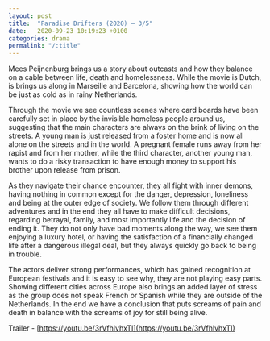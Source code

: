 ```yaml
---
layout: post
title:  "Paradise Drifters (2020) – 3/5"
date:   2020-09-23 10:19:23 +0100
categories: drama
permalink: "/:title"
---
```


Mees Peijnenburg brings us a story about outcasts and how they balance on a cable between life, death and homelessness. While the movie is Dutch, is brings us along in Marseille and Barcelona, showing how the world can be just as cold as in rainy Netherlands.

Through the movie we see countless scenes where card boards have been carefully set in place by the invisible homeless people around us, suggesting that the main characters are always on the brink of living on the streets. A young man is just released from a foster home and is now all alone on the streets and in the world. A pregnant female runs away from her rapist and from her mother, while the third character, another young man, wants to do a risky transaction to have enough money to support his brother upon release from prison.

As they navigate their chance encounter, they all fight with inner demons, having nothing in common except for the danger, depression, loneliness and being at the outer edge of society. We follow them through different adventures and in the end they all have to make difficult decisions, regarding betrayal, family, and most importantly life and the decision of ending it. They do not only have bad moments along the way, we see them enjoying a luxury hotel, or having the satisfaction of a financially changed life after a dangerous illegal deal, but they always quickly go back to being in trouble.

The actors deliver strong performances, which has gained recognition at European festivals and it is easy to see why, they are not playing easy parts. Showing different cities across Europe also brings an added layer of stress as the group does not speak French or Spanish while they are outside of the Netherlands. In the end we have a conclusion that puts screams of pain and death in balance with the screams of joy for still being alive.

Trailer - [https://youtu.be/3rVfhlvhxTI](https://youtu.be/3rVfhlvhxTI)
